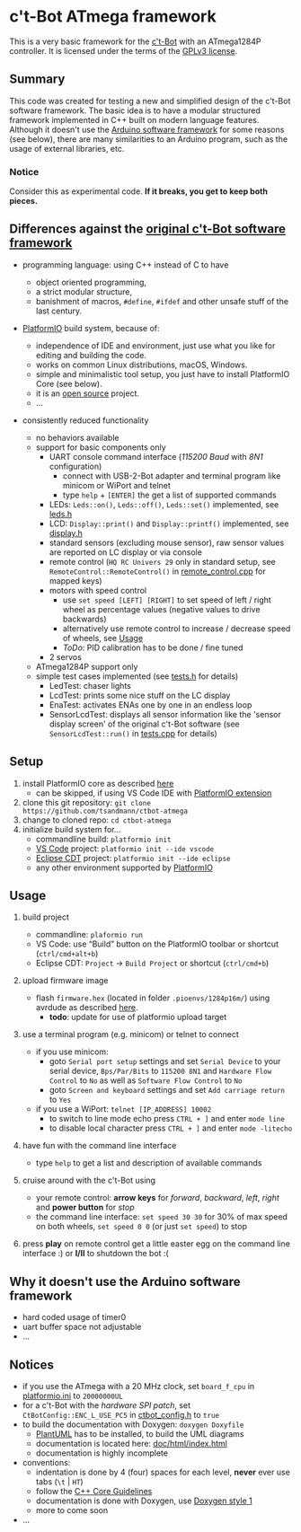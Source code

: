 # c't-Bot ATmega framework

This is a very basic framework for the [c't-Bot][ctBot] with an ATmega1284P controller. It is licensed under the terms of the [GPLv3 license](LICENSE.md).

## Summary

This code was created for testing a new and simplified design of the c't-Bot software framework. The basic idea is to have a modular structured framework implemented in C++ built on modern language features. Although it doesn't use the [Arduino software framework][ArduinoCore] for some reasons (see below), there are many similarities to an Arduino program, such as the usage of external libraries, etc.

### Notice

Consider this as experimental code. **If it breaks, you get to keep both pieces.**

## Differences against the [original c't-Bot software framework][ctBotSW]

* programming language: using C++ instead of C to have
  * object oriented programming,
  * a strict modular structure,
  * banishment of macros, `#define`, `#ifdef` and other unsafe stuff of the last century.

* [PlatformIO] build system, because of:
  * independence of IDE and environment, just use what you like for editing and building the code.
  * works on common Linux distributions, macOS, Windows.
  * simple and minimalistic tool setup, you just have to install PlatformIO Core (see below).
  * it is an [open source][PIOGithub] project.
  * ...

* consistently reduced functionality
  * no behaviors available
  * support for basic components only
    * UART console command interface (*115200 Baud* with *8N1* configuration)
      * connect with USB-2-Bot adapter and terminal program like minicom or WiPort and telnet
      * type `help` + `[ENTER]` the get a list of supported commands
    * LEDs: `Leds::on()`, `Leds::off()`, `Leds::set()` implemented, see [leds.h](src/leds.h)
    * LCD: `Display::print()` and `Display::printf()` implemented, see [display.h](src/display.h)
    * standard sensors (excluding mouse sensor), raw sensor values are reported on LC display or via console
    * remote control (`HQ RC Univers 29` only in standard setup, see `RemoteControl::RemoteControl()` in [remote_control.cpp](src/remote_control.cpp) for mapped keys)
    * motors with speed control
      * use `set speed [LEFT] [RIGHT]` to set speed of left / right wheel as percentage values (negative values to drive backwards)
      * alternatively use remote control to increase / decrease speed of wheels, see [Usage](#Usage)
      * *ToDo*: PID calibration has to be done / fine tuned
    * 2 servos
  * ATmega1284P support only
  * simple test cases implemented (see [tests.h](src/tests.h) for details)
    * LedTest: chaser lights
    * LcdTest: prints some nice stuff on the LC display
    * EnaTest: activates ENAs one by one in an endless loop
    * SensorLcdTest: displays all sensor information like the 'sensor display screen' of the original c't-Bot  software (see `SensorLcdTest::run()` in [tests.cpp](src/tests.cpp) for details)

## Setup

1. install PlatformIO core as described [here][PIOInstall]
    * can be skipped, if using VS Code IDE with [PlatformIO extension][PlatformIOVSC]
1. clone this git repository: `git clone https://github.com/tsandmann/ctbot-atmega`
1. change to cloned repo: `cd ctbot-atmega`
1. initialize build system for...
    * commandline build: `platformio init`
    * [VS Code][VSCode] project: `platformio init --ide vscode`
    * [Eclipse CDT][EclipseCDT] project: `platformio init --ide eclipse`
    * any other environment supported by [PlatformIO][PlatformIOIDE]

## Usage

1. build project
    * commandline: `plaformio run`
    * VS Code: use “Build” button on the PlatformIO toolbar or shortcut (`ctrl/cmd+alt+b`)
    * Eclipse CDT: `Project` -> `Build Project` or shortcut (`ctrl/cmd+b`)
1. upload firmware image
    * flash `firmware.hex` (located in folder `.pioenvs/1284p16m/`) using avrdude as described [here][WikiFlash].
      * **todo**: update for use of platformio upload target
1. use a terminal program (e.g. minicom) or telnet to connect
    * if you use minicom:
      * goto `Serial port setup` settings and set `Serial Device` to your serial device, `Bps/Par/Bits` to `115200 8N1` and `Hardware Flow Control` to `No` as well as `Software Flow Control` to `No`
      * goto `Screen and keyboard` settings and set `Add carriage return` to `Yes`
    * if you use a WiPort: `telnet [IP_ADDRESS] 10002`
      * to switch to line mode echo press `CTRL + ]` and enter `mode line`
      * to disable local character press `CTRL + ]` and enter `mode -litecho`

1. have fun with the command line interface
    * type `help` to get a list and description of available commands
1. cruise around with the c't-Bot using
    * your remote control: **arrow keys** for *forward*, *backward*, *left*, *right* and **power button** for *stop*
    * the command line interface: `set speed 30 30` for 30% of max speed on both wheels, `set speed 0 0` (or just `set speed`) to stop
1. press **play** on remote control get a little easter egg on the command line interface :) or **I/II** to shutdown the bot :(

## Why it doesn't use the Arduino software framework

* hard coded usage of timer0
* uart buffer space not adjustable
* ...

## Notices

* if you use the ATmega with a 20 MHz clock, set `board_f_cpu` in [platformio.ini](platformio.ini) to `20000000UL`
* for a c't-Bot with the *hardware SPI patch*, set `CtBotConfig::ENC_L_USE_PC5` in [ctbot_config.h](src/ctbot_config.h) to `true`
* to build the documentation with Doxygen: `doxygen Doxyfile`
  * [PlantUML] has to be installed, to build the UML diagrams
  * documentation is located here: [doc/html/index.html](doc/html/index.html)
  * documentation is highly incomplete
* conventions:
  * indentation is done by 4 (four) spaces for each level, **never** ever use tabs (`\t` | `HT`)
  * follow the [C++ Core Guidelines]
  * documentation is done with Doxygen, use [Doxygen style 1]
  * more to come soon
* ...

[ctBot]: https://www.heise.de/ct/artikel/c-t-Bot-und-c-t-Sim-284119.html
[ArduinoCore]: https://github.com/arduino/ArduinoCore-avr
[ctBotSW]: https://github.com/tsandmann/ct-bot
[PlatformIO]: https://platformio.org
[PIOGithub]: https://github.com/platformio/platformio-core
[PIOInstall]: http://docs.platformio.org/en/latest/installation.html
[PlatformIOVSC]: http://docs.platformio.org/en/latest/faq.html#faq-install-shell-commands
[VSCode]: https://github.com/Microsoft/vscode
[EclipseCDT]: https://eclipse.org
[PlatformIOIDE]: http://docs.platformio.org/en/latest/ide.html#ide
[WikiFlash]: https://www.heise.de/ct/projekte/machmit/ctbot/wiki/Flash
[PlantUML]: http://plantuml.com
[C++ Core Guidelines]: https://github.com/isocpp/CppCoreGuidelines/blob/master/CppCoreGuidelines.md
[Doxygen style 1]: https://www.stack.nl/~dimitri/doxygen/manual/docblocks.html#cppblock
